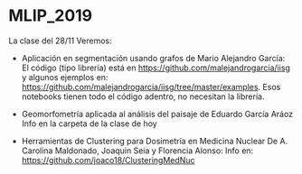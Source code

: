 # MLIP_2019

La clase del 28/11
Veremos:

* Aplicación en segmentación usando grafos de Mario Alejandro García: 
El código (tipo librería) está en https://github.com/malejandrogarcia/iisg
y algunos ejemplos en:
https://github.com/malejandrogarcia/iisg/tree/master/examples. Esos notebooks tienen todo el código adentro, no necesitan la librería.

* Geomorfometría aplicada al análisis del paisaje de Eduardo García Aráoz
Info en la carpeta de la clase de hoy

* Herramientas de Clustering para Dosimetría en Medicina Nuclear De A. Carolina Maldonado, Joaquin Seia y Florencia Alonso:
Info en: https://github.com/joaco18/ClusteringMedNuc
